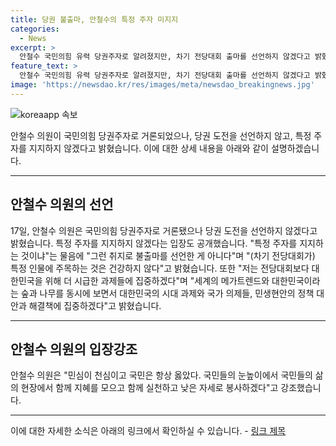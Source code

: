 ```yaml
---
title: 당권 불출마, 안철수의 특정 주자 미지지
categories:
  - News
excerpt: >
  안철수 국민의힘 유력 당권주자로 알려졌지만, 차기 전당대회 출마를 선언하지 않겠다고 밝혔다. 어떤 특정 주자를 지지하지 않을 것이라며, 국가 과제와 정책에 더 집중할 것이라고 전했다. 국민의 목소리를 수용하고 현장에서 정책을 실천해 국민에게 봉사할 계획이라고 강조했다.
feature_text: >
  안철수 국민의힘 유력 당권주자로 알려졌지만, 차기 전당대회 출마를 선언하지 않겠다고 밝혔다. 어떤 특정 주자를 지지하지 않을 것이라며, 국가 과제와 정책에 더 집중할 것이라고 전했다. 국민의 목소리를 수용하고 현장에서 정책을 실천해 국민에게 봉사할 계획이라고 강조했다.
image: 'https://newsdao.kr/res/images/meta/newsdao_breakingnews.jpg'
---
```


<p><img src="https://newsdao.kr/res/images/meta/newsdao_breakingnews.jpg" alt="koreaapp 속보" /></p>

<p>안철수 의원이 국민의힘 당권주자로 거론되었으나, 당권 도전을 선언하지 않고, 특정 주자를 지지하지 않겠다고 밝혔습니다. 이에 대한 상세 내용을 아래와 같이 설명하겠습니다.</p>

<hr />

<h2 data-ke-size="size26">안철수 의원의 선언</h2>

<p data-ke-size="size16">17일, 안철수 의원은 국민의힘 당권주자로 거론됐으나 당권 도전을 선언하지 않겠다고 밝혔습니다. 특정 주자를 지지하지 않겠다는 입장도 공개했습니다. "특정 주자를 지지하는 것이냐"는 물음에 "그런 취지로 불출마를 선언한 게 아니다"며 "(차기 전당대회가) 특정 인물에 주목하는 것은 건강하지 않다"고 밝혔습니다. 또한 "저는 전당대회보다 대한민국을 위해 더 시급한 과제들에 집중하겠다"며 "세계의 메가트렌드와 대한민국이라는 숲과 나무를 동시에 보면서 대한민국의 시대 과제와 국가 의제들, 민생현안의 정책 대안과 해결책에 집중하겠다"고 밝혔습니다.</p>

<hr />

<h2 data-ke-size="size26">안철수 의원의 입장강조</h2>

<p data-ke-size="size16">안철수 의원은 "민심이 천심이고 국민은 항상 옳았다. 국민들의 눈높이에서 국민들의 삶의 현장에서 함께 지혜를 모으고 함께 실천하고 낮은 자세로 봉사하겠다"고 강조했습니다.</p>

<hr />

<p>이에 대한 자세한 소식은 아래의 링크에서 확인하실 수 있습니다. 
- <a href='http://www.examplelink.com'>링크 제목</a></p>

